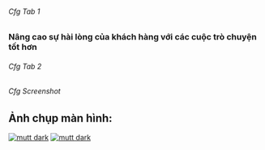 ###### Cfg Tab 1

### Nâng cao sự hài lòng của khách hàng với các cuộc trò chuyện tốt hơn

###### Cfg Tab 2


###### Cfg Screenshot

## Ảnh chụp màn hình:

[![mutt dark](/apps/market-screenshots/email_template/screen1.png)](/apps/market-screenshots/email_template/screen1.png)
[![mutt dark](/apps/market-screenshots/email_template/screen2.png)](/apps/market-screenshots/email_template/screen2.png)